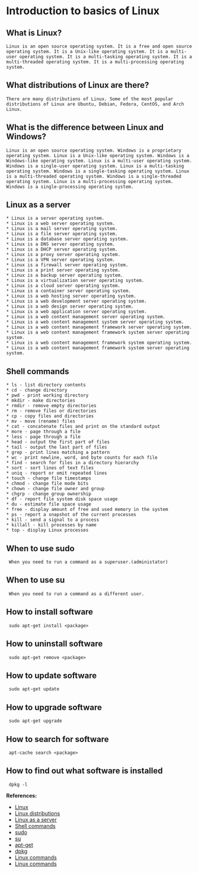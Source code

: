 # Introduction to basics of Linux

## What is Linux?
```
Linux is an open source operating system. It is a free and open source operating system. It is a Unix-like operating system. It is a multi-user operating system. It is a multi-tasking operating system. It is a multi-threaded operating system. It is a multi-processing operating system.
```

## What distributions of Linux are there?
```
There are many distributions of Linux. Some of the most popular distributions of Linux are Ubuntu, Debian, Fedora, CentOS, and Arch Linux.
```

## What is the difference between Linux and Windows?
```
Linux is an open source operating system. Windows is a proprietary operating system. Linux is a Unix-like operating system. Windows is a Windows-like operating system. Linux is a multi-user operating system. Windows is a single-user operating system. Linux is a multi-tasking operating system. Windows is a single-tasking operating system. Linux is a multi-threaded operating system. Windows is a single-threaded operating system. Linux is a multi-processing operating system. Windows is a single-processing operating system.
```

## Linux as a server
```
* Linux is a server operating system.
* Linux is a web server operating system.
* Linux is a mail server operating system.
* Linux is a file server operating system.
* Linux is a database server operating system.
* Linux is a DNS server operating system.
* Linux is a DHCP server operating system.
* Linux is a proxy server operating system.
* Linux is a VPN server operating system.
* Linux is a firewall server operating system.
* Linux is a print server operating system.
* Linux is a backup server operating system.
* Linux is a virtualization server operating system.
* Linux is a cloud server operating system.
* Linux is a container server operating system.
* Linux is a web hosting server operating system.
* Linux is a web development server operating system.
* Linux is a web design server operating system.
* Linux is a web application server operating system.
* Linux is a web content management server operating system.
* Linux is a web content management system server operating system.
* Linux is a web content management framework server operating system.
* Linux is a web content management framework system server operating system.
* Linux is a web content management framework system operating system.
* Linux is a web content management framework system server operating system.
```

## Shell commands
```
* ls - list directory contents
* cd - change directory
* pwd - print working directory
* mkdir - make directories
* rmdir - remove empty directories
* rm - remove files or directories
* cp - copy files and directories
* mv - move (rename) files
* cat - concatenate files and print on the standard output
* more - page through a file
* less - page through a file
* head - output the first part of files
* tail - output the last part of files
* grep - print lines matching a pattern
* wc - print newline, word, and byte counts for each file
* find - search for files in a directory hierarchy
* sort - sort lines of text files
* uniq - report or omit repeated lines
* touch - change file timestamps
* chmod - change file mode bits
* chown - change file owner and group
* chgrp - change group ownership
* df - report file system disk space usage
* du - estimate file space usage
* free - display amount of free and used memory in the system
* ps - report a snapshot of the current processes
* kill - send a signal to a process
* killall - kill processes by name
* top - display Linux processes
```
## When to use sudo
` When you need to run a command as a superuser.(administator)`

## When to use su
` When you need to run a command as a different user.`

## How to install software
` sudo apt-get install <package>`

## How to uninstall software
` sudo apt-get remove <package>`

## How to update software
` sudo apt-get update`

## How to upgrade software
` sudo apt-get upgrade`

## How to search for software
` apt-cache search <package>`

## How to find out what software is installed
` dpkg -l`

**References:**
* [Linux](https://en.wikipedia.org/wiki/Linux)
* [Linux distributions](https://en.wikipedia.org/wiki/Linux_distribution)
* [Linux as a server](https://en.wikipedia.org/wiki/Linux_as_a_server)
* [Shell commands](https://en.wikipedia.org/wiki/Shell_command)
* [sudo](https://en.wikipedia.org/wiki/Sudo)
* [su](https://en.wikipedia.org/wiki/Su_(Unix))
* [apt-get](https://en.wikipedia.org/wiki/APT_(software))
* [dpkg](https://en.wikipedia.org/wiki/Dpkg)
* [Linux commands](https://en.wikipedia.org/wiki/List_of_Linux_commands)
* [Linux commands](https://en.wikipedia.org/wiki/List_of_Linux_commands)
